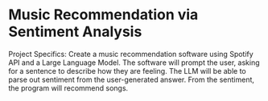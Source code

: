 # Music Recommendation via Sentiment Analysis

Project Specifics:
Create a music recommendation software using Spotify API and a Large Language Model. The software will prompt the user, asking for a sentence to describe how they are feeling. The LLM will be able to parse out sentiment from the user-generated answer. From the sentiment, the program will recommend songs.